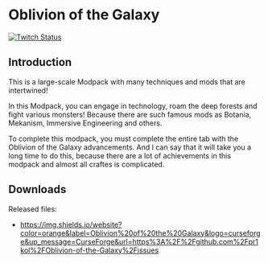 # Oblivion of the Galaxy

[![Twitch Status](https://img.shields.io/website?color=blueviolet&label=pr1kol&logo=twitch&up_message=Twitch&url=https%3A%2F%2Ftwitch.tv%2Fpr1koltv)](https://twitch.tv/pr1koltv)

## Introduction

This is a large-scale Modpack with many techniques and mods that are intertwined!

In this Modpack, you can engage in technology, roam the deep forests and fight various monsters!
Because there are such famous mods as Botania, Mekanism, Immersive Engineering and others.

To complete this modpack, you must complete the entire tab with the Oblivion of the Galaxy advancements.
And I can say that it will take you a long time to do this, because there are a lot of achievements in this modpack and almost all craftes is complicated.

## Downloads

Released files:

- https://img.shields.io/website?color=orange&label=Oblivion%20of%20the%20Galaxy&logo=curseforge&up_message=CurseForge&url=https%3A%2F%2Fgithub.com%2Fpr1kol%2FOblivion-of-the-Galaxy%2Fissues
